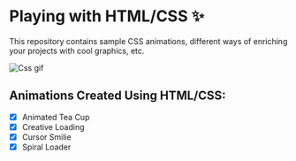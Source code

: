 # Playing with HTML/CSS ✨

This repository contains sample CSS animations, different ways of enriching your projects with cool graphics, etc.

![Css gif](https://user-images.githubusercontent.com/55613637/185463048-600999ad-7d2d-41d5-a9eb-42b560e26b3c.gif)

## Animations Created Using HTML/CSS:

- [x] Animated Tea Cup
- [x] Creative Loading
- [x] Cursor Smilie
- [x] Spiral Loader
